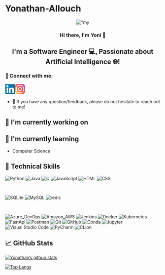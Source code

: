 # Yonathan-Allouch
<p align="center">
  <img src="https://github.com/YonathanAllouch/Yonathan-Allouch/assets/120686124/5c177f6e-637d-4575-9928-c35714289dc1" alt=”my banner”>
</p>

<h3 align="center">
    Hi there, I'm Yoni 👋
</h3>
<h2 align="center">
I'm a Software Engineer 💻, Passionate about Artificial Intelligence 🌐!
</h2> 

### 🤝 Connect with me:



<a href="https://www.linkedin.com/in/yonathan-allouch"><img align="left" src="https://github.com/YonathanAllouch/Yonathan-Allouch/blob/main/linkedin.svg" alt="Yonathan Allouch | LinkedIn" width="32px"/></a>
<a href="https://https://www.instagram.com/yoniallouch/"><img align="left" src="https://github.com/YonathanAllouch/Yonathan-Allouch/blob/main/instagram.svg" alt="Yonathan Allouch | Instagram" width="32px"/></a>
</br>
</br>
- 💬 If you have any question/feedback, please do not hesitate to reach out to me!

## 🔭 I'm currently working on


## 🌱 I'm currently learning

- Computer Science 

## 💼 Technical Skills

![Python](https://img.shields.io/badge/Python-3776AB?style=for-the-badge&logo=python&logoColor=white)
![Java](https://img.shields.io/badge/Java-ED8B00?style=for-the-badge&logo=openjdk&logoColor=white)
![C](https://img.shields.io/badge/C-00599C?style=for-the-badge&logo=c&logoColor=white)
![JavaScript](https://img.shields.io/badge/javascript-%23323330.svg?style=for-the-badge&logo=javascript&logoColor=%23F7DF1E)
![HTML](https://img.shields.io/badge/HTML-239120?style=for-the-badge&logo=html5&logoColor=white)
![CSS](https://img.shields.io/badge/CSS-239120?&style=for-the-badge&logo=css3&logoColor=white)


</br>

![SQLite](https://img.shields.io/badge/SQLite-07405E?style=for-the-badge&logo=sqlite&logoColor=white)
![MySQL](https://img.shields.io/badge/MySQL-005C84?style=for-the-badge&logo=mysql&logoColor=white)
![redis](https://img.shields.io/badge/redis-%23DD0031.svg?&style=for-the-badge&logo=redis&logoColor=white)


</br>


![Azure_DevOps](https://img.shields.io/badge/Azure_DevOps-0078D7?style=for-the-badge&logo=azure-devops&logoColor=white)
![Amazon_AWS](https://img.shields.io/badge/Amazon_AWS-FF9900?style=for-the-badge&logo=amazonaws&logoColor=white)
![Jenkins](https://img.shields.io/badge/Jenkins-D24939?style=for-the-badge&logo=Jenkins&logoColor=white)
![Docker](https://img.shields.io/badge/Docker-2CA5E0?style=for-the-badge&logo=docker&logoColor=white)
![Kubernetes](https://img.shields.io/badge/kubernetes-326ce5.svg?&style=for-the-badge&logo=kubernetes&logoColor=white)
</br>
![FastApi](https://img.shields.io/badge/fastapi-109989?style=for-the-badge&logo=FASTAPI&logoColor=white)
![Postman](https://img.shields.io/badge/Postman-FF6C37?style=for-the-badge&logo=postman&logoColor=white)
![Git](https://img.shields.io/badge/git-%23F05033.svg?style=for-the-badge&logo=git&logoColor=white)
![GitHub](https://img.shields.io/badge/github-%23121011.svg?style=for-the-badge&logo=github&logoColor=white)
![Conda](https://img.shields.io/badge/conda-342B029.svg?&style=for-the-badge&logo=anaconda&logoColor=white)
![Jupyter](https://img.shields.io/badge/Jupyter-F37626.svg?&style=for-the-badge&logo=Jupyter&logoColor=white)
![Visual Studio Code](https://img.shields.io/badge/Visual_Studio-5C2D91?style=for-the-badge&logo=visual%20studio&logoColor=white)
![PyCharm](https://img.shields.io/badge/PyCharm-000000.svg?&style=for-the-badge&logo=PyCharm&logoColor=white)
![CLion](https://img.shields.io/badge/CLion-000000?style=for-the-badge&logo=clion&logoColor=white)


## 📈 GitHub Stats 

[![Yonathan’s github stats](https://github-readme-stats.vercel.app/api?username=YonathanAllouch)](https://github.com/YonathanAllouch)

[![Top Langs](https://github-readme-stats.vercel.app/api/top-langs/?username=YonathanAllouch&layout=compact)](https://github.com/YonathanAllouch)

